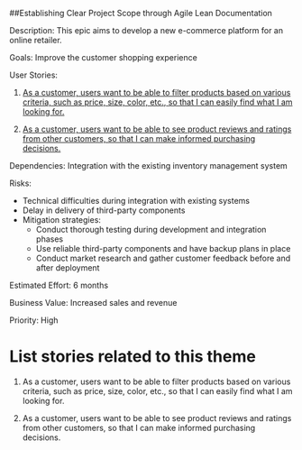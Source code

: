 ##Establishing Clear Project Scope through Agile Lean Documentation

Description: This epic aims to develop a new e-commerce platform for an online retailer.

Goals: Improve the customer shopping experience

User Stories: 

1. [As a customer, users want to be able to filter products based on various criteria, such as price, size, color, etc., so that I can easily find what I am looking for.](https://github.com/EDS435/mywebclass-agile-docs/blob/main/documentation/templates/theme/initiatives/epics/stories/story_template.md)

2. [As a customer, users want to be able to see product reviews and ratings from other customers, so that I can make informed purchasing decisions.](https://github.com/EDS435/mywebclass-agile-docs/blob/main/documentation/templates/theme/initiatives/epics/stories/story_1.md)

Dependencies: Integration with the existing inventory management system

Risks: 
- Technical difficulties during integration with existing systems
- Delay in delivery of third-party components
- Mitigation strategies:
  - Conduct thorough testing during development and integration phases 
  - Use reliable third-party components and have backup plans in place 
  - Conduct market research and gather customer feedback before and after deployment

Estimated Effort: 6 months

Business Value: Increased sales and revenue

Priority: High

# List stories related to this theme

1. As a customer, users want to be able to filter products based on various criteria, such as price, size, color, etc., so that I can easily find what I am looking for.

2. As a customer, users want to be able to see product reviews and ratings from other customers, so that I can make informed purchasing decisions.
